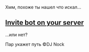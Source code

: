 Хмм, похоже ты нашел что искал...
## [Invite bot on your server](https://discordapp.com/oauth2/authorize?client_id=505040895200985089&scope=bot&permissions=37088334)



...или нет?

Пар укажет путь
               ©DJ Nock 
